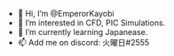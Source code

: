 - 👋 Hi, I’m @EmperorKayobi
- 👀 I’m interested in CFD, PIC Simulations. 
- 🌱 I’m currently learning Japanease.
- 📫 Add me on discord: 火曜日#2555

<!---
EmperorKayobi/EmperorKayobi is a ✨ special ✨ repository because its `README.md` (this file) appears on your GitHub profile.
You can click the Preview link to take a look at your changes.
--->
